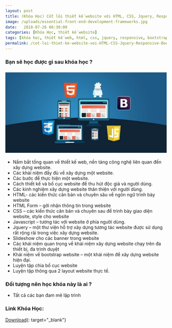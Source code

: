 ```yaml
---
layout: post
title: (Khóa Học) Cốt lỏi thiết kế website với HTML, CSS, Jquery, Responsive, Bootstrap, dàn layout từ Photoshop
image: /uploads/essential-front-end-development-frameworks.jpg
date:   2018-07-26 08:30:00
categories: [Khóa Học, thiết kế website]
tags: [khóa học, thiết kế web, html, css, jquery, responsive, bootstrap]
permalink: /cot-loi-thiet-ke-website-voi-HTML-CSS-Jquery-Responsive-Bootstrap/
---
```

### Bạn sẽ học được g&igrave; sau kh&oacute;a học ?
### ![](/uploads/essential-front-end-development-frameworks.jpg)
* Nắm bắt tổng quan về thiết kế web, nền tảng c&ocirc;ng nghệ li&ecirc;n quan đến x&acirc;y dựng website.
* C&aacute;c khải niệm đầy đủ về x&acirc;y dựng một website.
* C&aacute;c bước để thực hiện một website.
* C&aacute;ch thiết kế v&agrave; bố cục website để thu h&uacute;t độc giả v&agrave; người d&ugrave;ng.
* C&aacute;c kinh nghiệm x&acirc;y dựng website th&acirc;n thiện với người d&ugrave;ng.
* HTML- c&aacute;c kiến thức căn bản v&agrave; chuy&ecirc;n s&acirc;u về ng&ocirc;n ngữ tr&igrave;nh b&agrave;y website
* HTML Form – gởi nhận th&ocirc;ng tin trong website
* CSS – c&aacute;c kiến thức căn bản v&agrave; chuy&ecirc;n sau để tr&igrave;nh b&agrave;y giao diện website, style cho website
* Javascript – tương t&aacute;c với website ở ph&iacute;a người d&ugrave;ng.
* Jquery – một thư viện hỗ trợ x&acirc;y dựng tương t&aacute;c website được sử dụng rất rộng r&atilde;i trong việc x&acirc;y dựng website.
* Slideshow cho c&aacute;c banner trong website
* C&aacute;c kh&aacute;i niệm quan trọng về kh&aacute;i niệm x&acirc;y dựng website chạy tr&ecirc;n đa thiết bị, đa tr&igrave;nh duyệt
* Kh&aacute;i niệm về bootstrap website – một kh&aacute;i niệm để x&acirc;y dựng website hiện đại.
* Luyện tập chia bố cục website
* Luyện tập th&ocirc;ng qua 2 layout website thực tế.

### Đối tượng n&ecirc;n học kh&oacute;a n&agrave;y l&agrave; ai ?

* Tất cả c&aacute;c bạn đam m&ecirc; lập tr&igrave;nh

### Link Kh&oacute;a Học:

[Download](https://acieduvn-my.sharepoint.com/:f:/g/personal/nhanhq_aci_edu_vn1/EmGrsoU-ympPpXjySzh_Q_MBMveBMaWlRo2UHU6m_Ndx_g?e=1Wucyg){: target="_blank"}

&nbsp;
